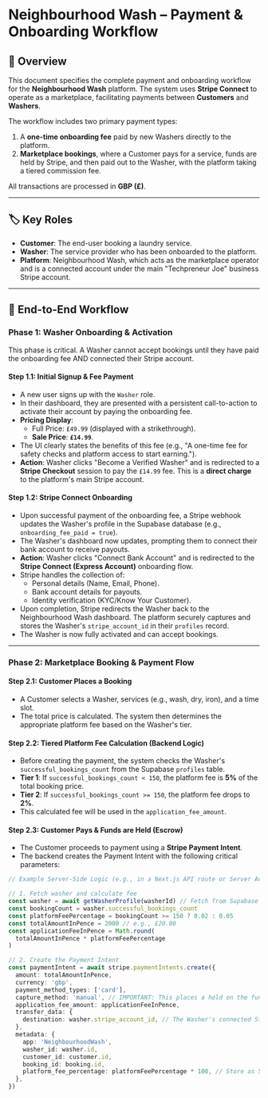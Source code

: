 # Neighbourhood Wash – Payment & Onboarding Workflow

## 🧩 Overview

This document specifies the complete payment and onboarding workflow for the **Neighbourhood Wash** platform. The system uses **Stripe Connect** to operate as a marketplace, facilitating payments between **Customers** and **Washers**.

The workflow includes two primary payment types:

1.  A **one-time onboarding fee** paid by new Washers directly to the platform.
2.  **Marketplace bookings**, where a Customer pays for a service, funds are held by Stripe, and then paid out to the Washer, with the platform taking a tiered commission fee.

All transactions are processed in **GBP (£)**.

---

## 🏷️ Key Roles

- **Customer**: The end-user booking a laundry service.
- **Washer**: The service provider who has been onboarded to the platform.
- **Platform**: Neighbourhood Wash, which acts as the marketplace operator and is a connected account under the main "Techpreneur Joe" business Stripe account.

---

## 🔁 End-to-End Workflow

### **Phase 1: Washer Onboarding & Activation**

This phase is critical. A Washer cannot accept bookings until they have paid the onboarding fee AND connected their Stripe account.

#### **Step 1.1: Initial Signup & Fee Payment**

- A new user signs up with the `Washer` role.
- In their dashboard, they are presented with a persistent call-to-action to activate their account by paying the onboarding fee.
- **Pricing Display**:
  - Full Price: `£49.99` (displayed with a strikethrough).
  - **Sale Price**: **`£14.99`**.
- The UI clearly states the benefits of this fee (e.g., "A one-time fee for safety checks and platform access to start earning.").
- **Action**: Washer clicks "Become a Verified Washer" and is redirected to a **Stripe Checkout** session to pay the `£14.99` fee. This is a **direct charge** to the platform's main Stripe account.

#### **Step 1.2: Stripe Connect Onboarding**

- Upon successful payment of the onboarding fee, a Stripe webhook updates the Washer's profile in the Supabase database (e.g., `onboarding_fee_paid = true`).
- The Washer's dashboard now updates, prompting them to connect their bank account to receive payouts.
- **Action**: Washer clicks "Connect Bank Account" and is redirected to the **Stripe Connect (Express Account)** onboarding flow.
- Stripe handles the collection of:
  - Personal details (Name, Email, Phone).
  - Bank account details for payouts.
  - Identity verification (KYC/Know Your Customer).
- Upon completion, Stripe redirects the Washer back to the Neighbourhood Wash dashboard. The platform securely captures and stores the Washer's `stripe_account_id` in their `profiles` record.
- The Washer is now fully activated and can accept bookings.

---

### **Phase 2: Marketplace Booking & Payment Flow**

#### **Step 2.1: Customer Places a Booking**

- A Customer selects a Washer, services (e.g., wash, dry, iron), and a time slot.
- The total price is calculated. The system then determines the appropriate platform fee based on the Washer's tier.

#### **Step 2.2: Tiered Platform Fee Calculation (Backend Logic)**

- Before creating the payment, the system checks the Washer's `successful_bookings_count` from the Supabase `profiles` table.
- **Tier 1**: If `successful_bookings_count < 150`, the platform fee is **5%** of the total booking price.
- **Tier 2**: If `successful_bookings_count >= 150`, the platform fee drops to **2%**.
- This calculated fee will be used in the `application_fee_amount`.

#### **Step 2.3: Customer Pays & Funds are Held (Escrow)**

- The Customer proceeds to payment using a **Stripe Payment Intent**.
- The backend creates the Payment Intent with the following critical parameters:

```ts
// Example Server-Side Logic (e.g., in a Next.js API route or Server Action)

// 1. Fetch washer and calculate fee
const washer = await getWasherProfile(washerId) // Fetch from Supabase
const bookingCount = washer.successful_bookings_count
const platformFeePercentage = bookingCount >= 150 ? 0.02 : 0.05
const totalAmountInPence = 2000 // e.g., £20.00
const applicationFeeInPence = Math.round(
  totalAmountInPence * platformFeePercentage
)

// 2. Create the Payment Intent
const paymentIntent = await stripe.paymentIntents.create({
  amount: totalAmountInPence,
  currency: 'gbp',
  payment_method_types: ['card'],
  capture_method: 'manual', // IMPORTANT: This places a hold on the funds
  application_fee_amount: applicationFeeInPence,
  transfer_data: {
    destination: washer.stripe_account_id, // The Washer's connected Stripe ID
  },
  metadata: {
    app: 'NeighbourhoodWash',
    washer_id: washer.id,
    customer_id: customer.id,
    booking_id: booking.id,
    platform_fee_percentage: platformFeePercentage * 100, // Store as 5 or 2
  },
})
```
